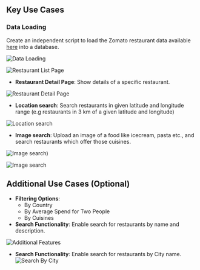 ## Key Use Cases
 
### Data Loading
Create an independent script to load the Zomato restaurant data available [here](https://www.kaggle.com/datasets/shrutimehta/zomato-restaurants-data) into a database.

![Data Loading](https://github.com/e42-typeface-ai/iiits-Sivasanath06/blob/main/Images/SCR-20240811-umnr.png)
 


    
![Restaurant List Page](https://github.com/e42-typeface-ai/iiits-Sivasanath06/blob/main/Images/SCR-20240811-twtv.jpeg)

  - **Restaurant Detail Page**: Show details of a specific restaurant.
    
![Restaurant Detail Page](https://github.com/e42-typeface-ai/iiits-Sivasanath06/blob/main/Images/SCR-20240811-twxc.jpeg)

  - **Location search**: Search restaurants in given latitude and longitude range (e.g restaurants in 3 km of a given latitude and longitude)
    
![Location search](https://github.com/e42-typeface-ai/iiits-Sivasanath06/blob/main/Images/SCR-20240811-txfc.jpeg)

  - **Image search**: Upload an image of a food like icecream, pasta etc., and search restaurants which offer those cuisines.
    
![Image search](https://github.com/e42-typeface-ai/iiits-Sivasanath06/blob/main/Images/SCR-20240811-txyb.jpeg))
  
![Image search](https://github.com/e42-typeface-ai/iiits-Sivasanath06/blob/main/Images/SCR-20240811-uava.jpeg)


## Additional Use Cases (Optional)
- **Filtering Options**:
  - By Country
  - By Average Spend for Two People
  - By Cuisines
- **Search Functionality**: Enable search for restaurants by name and description.

![Additional Features](https://github.com/e42-typeface-ai/iiits-Sivasanath06/blob/main/Images/SCR-20240811-ufnr.jpeg)
- **Search Functionality**: Enable search for restaurants by City name.
![Search By City](https://github.com/e42-typeface-ai/iiits-Sivasanath06/blob/main/Images/SCR-20240811-txbb.jpeg)
